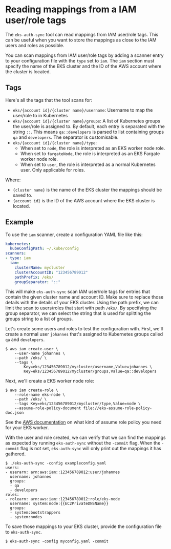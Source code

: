 # Reading mappings from a IAM user/role tags

The `eks-auth-sync` tool can read mappings from IAM user/role tags.
This can be useful when you want to store the mappings as close to the IAM users and roles as possible.

You can scan mappings from IAM user/role tags by adding a scanner entry to your configuration file with the `type` set to `iam`.
The `iam` section must specify the name of the EKS cluster and the ID of the AWS account where the cluster is located.

## Tags

Here's all the tags that the tool scans for:

* `eks/{account id}/{cluster name}/username`:
  Username to map the user/role to in Kubernetes
* `eks/{account id}/{cluster name}/groups`:
  A list of Kubernetes groups the user/role is assigned to.
  By default, each entry is separated with the string `::`.
  This means `qa::developers` is parsed to list containing groups `qa` and `developers`.
  The separator is customisable.
* `eks/{account id}/{cluster name}/type`:
  * When set to `node`, the role is interpreted as an EKS worker node role.
  * When set to `fargateNode`, the role is interpreted as an EKS Fargate worker node role.
  * When set to `user`, the role is interpreted as a normal Kubernetes user.
  Only applicable for roles.

Where:

* `{cluster name}` is the name of the EKS cluster the mappings should be saved to.
* `{account id}` is the ID of the AWS account where the EKS cluster is located.

## Example

To use the `iam` scanner, create a configuration YAML file like this:

```yaml
kubernetes:
  kubeConfigPath: ~/.kube/config
scanners:
- type: iam
  iam:
    clusterName: mycluster
    clusterAccountID: "123456789012"
    pathPrefix: /eks/
    groupSeparator: "::"
```

This will make `eks-auth-sync` scan IAM user/role tags for entries that contain the given cluster name and account ID.
Make sure to replace those details with the details of your EKS cluster.
Using the path prefix, we can limit the scan to users/roles that start with path `/eks/`.
By specifying the group separator, we can select the string that is used for splitting the groups string to a list of groups.

Let's create some users and roles to test the configuration with.
First, we'll create a normal user `johannes` that's assigned to Kubernetes groups called `qa` and `developers`.

```
$ aws iam create-user \
    --user-name johannes \
    --path /eks/ \
    --tags \
        Key=eks/123456789012/mycluster/username,Value=johannes \
        Key=eks/123456789012/mycluster/groups,Value=qa::developers
```

Next, we'll create a EKS worker node role:

```
$ aws iam create-role \
    --role-name eks-node \
    --path /eks/ \
    --tags Key=eks/123456789012/mycluster/type,Value=node \
    --assume-role-policy-document file://eks-assume-role-policy-doc.json
```

See the [AWS documentation][eks-node-iam-role] on what kind of assume role policy you need for your EKS worker.

With the user and role created, we can verify that we can find the mappings as expected by running `eks-auth-sync` without the `-commit` flag.
When the `-commit` flag is not set, `eks-auth-sync` will only print out the mappings it has gathered.

```
$ ./eks-auth-sync -config exampleconfig.yaml
users:
- userarn: arn:aws:iam::123456789012:user/johannes
  username: johannes
  groups:
  - qa
  - developers
roles:
- rolearn: arn:aws:iam::123456789012:role/eks-node
  username: system:node:{{EC2PrivateDNSName}}
  groups:
  - system:bootstrappers
  - system:nodes
```

To save those mappings to your EKS cluster, provide the configuration file to `eks-auth-sync`.

```
$ eks-auth-sync -config myconfig.yaml -commit
```

[eks-node-iam-role]: https://docs.aws.amazon.com/eks/latest/userguide/worker_node_IAM_role.html